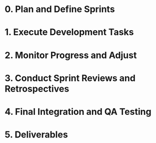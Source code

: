 # 0. Plan and Define Sprints
# 1. Execute Development Tasks
# 2. Monitor Progress and Adjust
# 3. Conduct Sprint Reviews and Retrospectives
# 4. Final Integration and QA Testing
# 5. Deliverables

